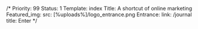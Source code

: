 /*
Priority: 99
Status: 1
Template: index
Title: A shortcut of online marketing
Featured_img:
  src: [%uploads%]/logo_entrance.png
Entrance:
  link: /journal
  title: Enter
*/